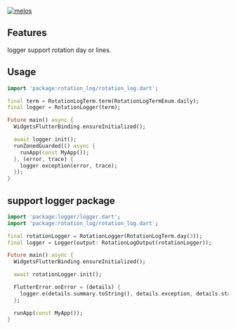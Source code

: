 [![melos](https://img.shields.io/badge/maintained%20with-melos-f700ff.svg?style=flat-square)](https://github.com/invertase/melos)

## Features
logger support rotation day or lines.

## Usage
```dart
import 'package:rotation_log/rotation_log.dart';

final term = RotationLogTerm.term(RotationLogTermEnum.daily);
final logger = RotationLogger(term);

Future main() async {
  WidgetsFlutterBinding.ensureInitialized();

  await logger.init();
  runZonedGuarded(() async {
    runApp(const MyApp());
  }, (error, trace) {
    logger.exception(error, trace);
  });
}
```

## support logger package

```dart
import 'package:logger/logger.dart';
import 'package:rotation_log/rotation_log.dart';

final rotationLogger = RotationLogger(RotationLogTerm.day(3));
final logger = Logger(output: RotationLogOutput(rotationLogger));

Future main() async {
  WidgetsFlutterBinding.ensureInitialized();

  await rotationLogger.init();

  FlutterError.onError = (details) {
    logger.e(details.summary.toString(), details.exception, details.stack);
  };

  runApp(const MyApp());
}
```